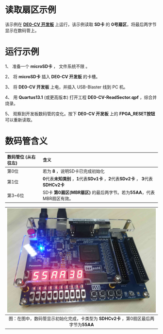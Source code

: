 读取扇区示例
===========================

该示例在 [**DE0-CV 开发板**](https://www.terasic.com.tw/cgi-bin/page/archive.pl?Language=English&CategoryNo=163&No=921) 上运行，该示例读取 **SD卡** 的 **0号扇区**，将最后两字节显示在数码管上。

# 运行示例

1、 准备一个 **microSD卡** ， 文件系统不限 。

2、 将 **microSD卡** 插入 **DE0-CV 开发板** 的卡槽。

3、 将 **DE0-CV 开发板** 上电，并插入 USB-Blaster 线到 PC 机。

4、 用 **Quartus13.1** (或更高版本) 打开工程 **DE0-CV-ReadSector.qpf** ，综合并烧录。

5、 观察到开发板数码管的变化。按下 **DE0-CV 开发板** 上的 **FPGA_RESET按钮** 可以重新读取。

# 数码管含义

| 数码管位 (从右往左) | 含义   |
| :-------------   | :---  |
| 第0位   | 若为 **8** ，说明SD卡已完成初始化 |
| 第1位   | **0**代表**未知类别** ，**1**代表**SDv1卡** ，**2**代表**SDv2卡** ， **3**代表**SDHCv2卡** |
| 第3~6位 | SD卡 **第0扇区(MBR扇区)** 的最后两字节。若为**55AA**，代表MBR扇区有效。

| ![readsector示例照片](../images/readsector_test.jpg) |
| :------: |
| 图：在图中，数码管显示初始化完成，卡类型为 **SDHCv2卡** ，第0扇区最后两字节为**55AA** |

